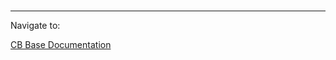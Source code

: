 <html lang="en">
<head>
    <meta charset="UTF-8">
    <title>Context</title>
</head>
<body>
​

<br/>
<hr/>
<div>
    Navigate to:
    <p><a href="https://fallentol.github.io/CloudBudget/CB2/CBCore">CB Base Documentation</a></p>
</div>

</body>
</html>